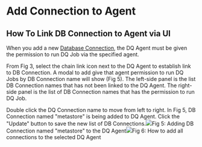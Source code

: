 # Add Connection to Agent

## How To Link DB Connection to Agent via UI <a href="how-to-link-db-connection-to-agent-via-ui" id="how-to-link-db-connection-to-agent-via-ui"></a>

When you add a new [Database Connection](https://docs.owl-analytics.com/connecting-to-dbs-in-owl-web/owl-db-connection#how-to-add-db-connection-via-ui), the DQ Agent must be given the permission to run DQ Job via the specified agent.

From Fig 3, select the chain link icon next to the DQ Agent to establish link to DB Connection. A modal to add give that agent permission to run DQ Jobs by DB Connection name will show (Fig 5). The left-side panel is the list DB Connection names that has not been linked to the DQ Agent. The right-side panel is the list of DB Connection names that has the permission to run DQ Job.

Double click the DQ Connection name to move from left to right. In Fig 5, DB Connection named "metastore" is being added to DQ Agent. Click the "Update" button to save the new list of DB Connections.![](https://gblobscdn.gitbook.com/assets%2F-Lb9zlrkw1AEC_k2s2wG%2F-McBIJaM6HGPXZ7Saycu%2F-McBP5WB-FQTCxMHwSMK%2FScreenshot%202021-06-14%20at%205.04.25%20PM.png?alt=media\&token=beca7cf8-3a72-4f64-b991-b258dd88193b)Fig 5: Adding DB Connection named "metastore" to the DQ Agent![](https://gblobscdn.gitbook.com/assets%2F-Lb9zlrkw1AEC_k2s2wG%2F-MezgsSFv-xynJD2XJTM%2F-Mezhb0qV-4VR3bXoPzC%2FDQ-Agent-Config-Hint-1.png?alt=media\&token=5e85d0cb-7572-4a05-a95d-c66d5606e641)Fig 6: How to add all connections to the selected DQ Agent
